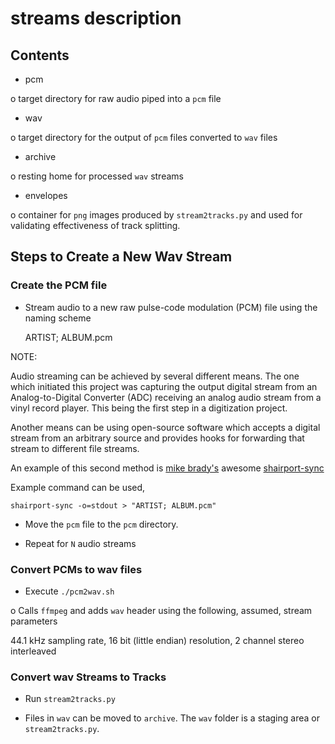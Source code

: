 # streams description

## Contents

*   pcm

o   target directory for raw audio piped into a `pcm` file

*   wav

o   target directory for the output of `pcm` files converted to `wav` files

*   archive

o   resting home for processed `wav` streams

*   envelopes

o   container for `png` images produced by `stream2tracks.py` and used for validating effectiveness of track splitting.

## Steps to Create a New Wav Stream

### Create the PCM file

*   Stream audio to a new raw pulse-code modulation (PCM) file using the naming scheme

    ARTIST; ALBUM.pcm

NOTE:

Audio streaming can be achieved by several different means. The one which initiated this project
was capturing the output digital stream from an Analog-to-Digital Converter (ADC) receiving an analog audio
stream from a vinyl record player. This being the first step in a digitization project.

Another means can be using open-source software which accepts a digital stream from an arbitrary
source and provides hooks for forwarding that stream to different file streams.

An example of this second method is [mike brady's](https://github.com/mikebrady)
awesome [shairport-sync](https://github.com/mikebrady/shairport-sync)

Example command can be used,

    shairport-sync -o=stdout > "ARTIST; ALBUM.pcm"

*   Move the `pcm` file to the `pcm` directory.

*   Repeat for `N` audio streams

### Convert PCMs to wav files

*   Execute `./pcm2wav.sh`

o   Calls `ffmpeg` and adds `wav` header using the following, assumed, stream parameters

44.1 kHz sampling rate, 16 bit (little endian) resolution, 2 channel stereo interleaved

### Convert wav Streams to Tracks

*   Run `stream2tracks.py`

*   Files in `wav` can be moved to `archive`. The `wav` folder is a staging area or `stream2tracks.py`.
